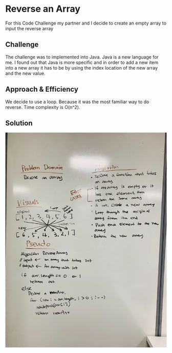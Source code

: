 # Reverse an Array
For this Code Challenge my partner and I decide to create an empty array to input the reverse array

## Challenge
<!-- Description of the challenge -->
The challenge was to implemented into Java. Java is a new language for me. I found out that Java is more specific and in order to add a new item into a new array it has to be by using the index location of the new array and the new value.

## Approach & Efficiency
<!-- What approach did you take? Why? What is the Big O space/time for this approach? -->
We decide to use a loop. Because it was the most familiar way to do reverse. Time complexity is O(n^2).

## Solution
![lab1whiteboard](assets/ArrayReverse.jpg)
